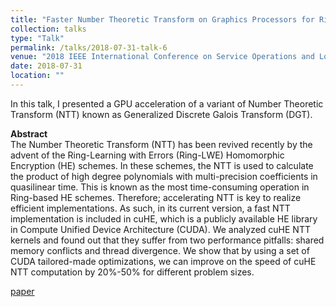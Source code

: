 ```yaml
---
title: "Faster Number Theoretic Transform on Graphics Processors for Ring Learning with Errors Based Cryptography"
collection: talks
type: "Talk"
permalink: /talks/2018-07-31-talk-6
venue: "2018 IEEE International Conference on Service Operations and Logistics, and Informatics (SOLI)"
date: 2018-07-31
location: ""
---
```


In this talk, I presented a GPU acceleration of a variant of Number Theoretic Transform (NTT) known as Generalized Discrete Galois Transform (DGT).

**Abstract**  
The Number Theoretic Transform (NTT) has been revived recently by the advent of the Ring-Learning with Errors (Ring-LWE) Homomorphic Encryption (HE) schemes. In these schemes, the NTT is used to calculate the product of high degree polynomials with multi-precision coefficients in quasilinear time. This is known as the most time-consuming operation in Ring-based HE schemes. Therefore; accelerating NTT is key to realize efficient implementations. As such, in its current version, a fast NTT implementation is included in cuHE, which is a publicly available HE library in Compute Unified Device Architecture (CUDA). We analyzed cuHE NTT kernels and found out that they suffer from two performance pitfalls: shared memory conflicts and thread divergence. We show that by using a set of CUDA tailored-made optimizations, we can improve on the speed of cuHE NTT computation by 20%-50% for different problem sizes.

[paper](https://ieeexplore.ieee.org/document/8476725)